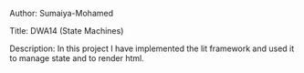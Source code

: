 Author: Sumaiya-Mohamed

Title: DWA14 (State Machines)

Description: In this project I have implemented the lit framework and used it to manage state and to render html.
